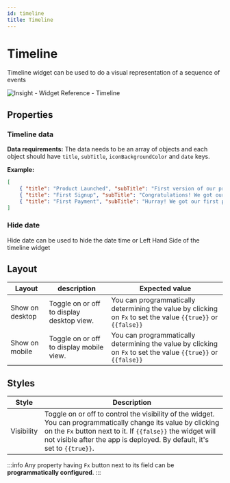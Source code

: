 ```yaml
---
id: timeline
title: Timeline
---
```

# Timeline

Timeline widget can be used to do a visual representation of a sequence of events




![Insight - Widget Reference - Timeline](/_images/insight2/widgets/timeline/timeline.png)



## Properties

### Timeline data

**Data requirements:** The data needs to be an array of objects and each object should have `title`, `subTitle`, `iconBackgroundColor` and `date` keys.

**Example:**
```json
[
    { "title": "Product Launched", "subTitle": "First version of our product released to public", "date": "20/10/2021", "iconBackgroundColor": "#4d72fa"},
    { "title": "First Signup", "subTitle": "Congratulations! We got our first signup", "date": "22/10/2021", "iconBackgroundColor": "#4d72fa"},
    { "title": "First Payment", "subTitle": "Hurray! We got our first payment", "date": "01/11/2021", "iconBackgroundColor": "#4d72fa"}
]
```


### Hide date

Hide date can be used to hide the date time or Left Hand Side of the timeline widget

## Layout

| Layout          | description                               | Expected value                                                                                              |
| --------------- | ----------------------------------------- | ----------------------------------------------------------------------------------------------------------- |
| Show on desktop | Toggle on or off to display desktop view. | You can programmatically determining the value by clicking on `Fx` to set the value `{{true}}` or `{{false}}` |
| Show on mobile  | Toggle on or off to display mobile view.  | You can programmatically determining the value by clicking on `Fx` to set the value `{{true}}` or `{{false}}` |

## Styles

| Style      | Description |
| ----------- | ----------- |
| Visibility | Toggle on or off to control the visibility of the widget. You can programmatically change its value by clicking on the `Fx` button next to it. If `{{false}}` the widget will not visible after the app is deployed. By default, it's set to `{{true}}`. |

:::info
Any property having `Fx` button next to its field can be **programmatically configured**.
:::
